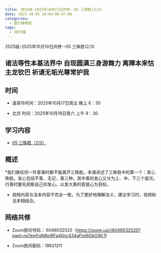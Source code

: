 ```yaml
---
title: 2025级-2025年10月17日共修--05 三殊胜(2/3)
date: 2025-10-05 18:04:00-07:00
categories:
  - 慧灯禅修班
tags:
  - 2025届
---
```

2025级-2025年10月10日共修--05 三殊胜(2/3)

## 诸法等性本基法界中 自现圆满三身游舞力 离障本来怙主龙钦巴 祈请无垢光尊常护我
## 时间

* 温哥华时间：2025年10月17日周五 晚上 6：30

* 北京 时间：2025年10月18日周六 上午 9：30


## 学习内容

* [05 三殊胜（2/3）](https://huidengchanxiu.net/wsb/book1/p1/02-2)

## 概述
*我们做任何一件善事时都不能离开三殊胜。本课讲述了三殊胜中的第一个：发心殊胜。发心包括不善、无记、善三种，其中善的发心又分为上、中、下三个层次。行善时要先观察自己的发心，以发大乘的菩提心为目标。

* 视频内容与法本内容不完全一致，为了更好地理解法义，建议学习时，视频和法本相结合。

## 网络共修
* Zoom房间号码： 6046032025（https://zoom.us/j/6046032025?pwd=rp7emFqN8mRFa40nc434qFm9iGbGWl.1)

* Zoom房间密码：19621211
